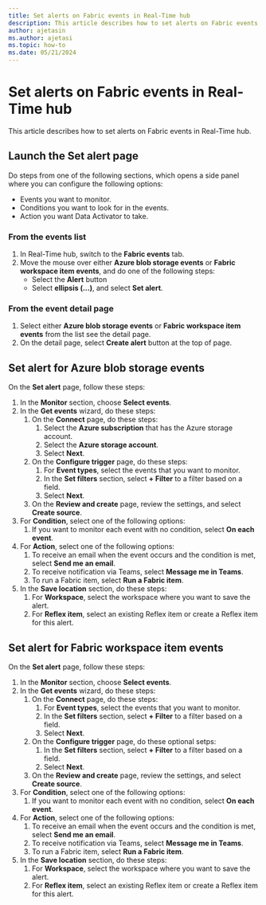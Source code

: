 ```yaml
---
title: Set alerts on Fabric events in Real-Time hub
description: This article describes how to set alerts on Fabric events in Real-Time hub.
author: ajetasin
ms.author: ajetasi
ms.topic: how-to
ms.date: 05/21/2024
---
```


# Set alerts on Fabric events in Real-Time hub
This article describes how to set alerts on Fabric events in Real-Time hub.

## Launch the Set alert page 

Do steps from one of the following sections, which opens a side panel where you can configure the following options:

- Events you want to monitor.
- Conditions you want to look for in the events.
- Action you want Data Activator to take. 

### From the events list

1. In Real-Time hub, switch to the **Fabric events** tab. 
1. Move the mouse over either **Azure blob storage events** or **Fabric workspace item events**, and do one of the following steps: 
    - Select the **Alert** button 
    - Select **ellipsis (...)**, and select **Set alert**.

### From the event detail page

1. Select either **Azure blob storage events** or **Fabric workspace item events** from the list see the detail page. 
1. On the detail page, select **Create alert** button at the top of page. 

## Set alert for Azure blob storage events

On the **Set alert** page, follow these steps:

1. In the **Monitor** section, choose **Select events**.
1. In the **Get events** wizard, do these steps:
    1. On the **Connect** page, do these steps: 
        1. Select the **Azure subscription** that has the Azure storage account.
        1. Select the **Azure storage account**.
        1. Select **Next**.
    1. On the **Configure trigger** page, do these steps:
        1. For **Event types**, select the events that you want to monitor.
        1. In the **Set filters** section, select **+ Filter** to a filter based on a field.
        1. Select **Next**. 
    1. On the **Review and create** page, review the settings, and select **Create source**. 
1. For **Condition**, select one of the following options:
    1. If you want to monitor each event with no condition, select **On each event**. 
1. For **Action**, select one of the following options:
    1. To receive an email when the event occurs and the condition is met, select **Send me an email**. 
    1. To receive notification via Teams, select **Message me in Teams**.
    1. To run a Fabric item, select **Run a Fabric item**. 
1. In the **Save location** section, do these steps: 
    1. For **Workspace**, select the workspace where you want to save the alert. 
    1. For **Reflex item**, select an existing Reflex item or create a Reflex item for this alert. 


## Set alert for Fabric workspace item events

On the **Set alert** page, follow these steps:

1. In the **Monitor** section, choose **Select events**.
1. In the **Get events** wizard, do these steps:
    1. On the **Connect** page, do these steps:
        1. For **Event types**, select the events that you want to monitor.
        1. In the **Set filters** section, select **+ Filter** to a filter based on a field.
        1. Select **Next**. 
    1. On the **Configure trigger** page, do these optional setps:
        1. In the **Set filters** section, select **+ Filter** to a filter based on a field.
        1. Select **Next**. 
    1. On the **Review and create** page, review the settings, and select **Create source**. 
1. For **Condition**, select one of the following options:
    1. If you want to monitor each event with no condition, select **On each event**. 
1. For **Action**, select one of the following options:
    1. To receive an email when the event occurs and the condition is met, select **Send me an email**. 
    1. To receive notification via Teams, select **Message me in Teams**.
    1. To run a Fabric item, select **Run a Fabric item**. 
1. In the **Save location** section, do these steps: 
    1. For **Workspace**, select the workspace where you want to save the alert. 
    1. For **Reflex item**, select an existing Reflex item or create a Reflex item for this alert. 
